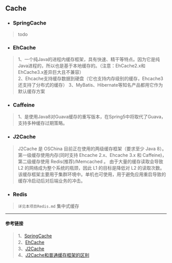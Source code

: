 ## Cache
* ### SpringCache
> todo
* ### EhCache
> 1、一个纯Java的进程内缓存框架，具有快速、精干等特点。因为它是纯Java进程的，所以也是基于本地缓存的。（注意：EhCache2.x和EhCache3.x差异巨大且不兼容）</br>
> 2、Ehcache支持缓存数据到硬盘（它也支持内存级别的缓存，Ehcache3还支持了分布式的缓存）
> 3、MyBatis、Hibernate等知名产品都用它作为默认缓存方案
* ### Caffeine
> 1、是使用Java8对Guava缓存的重写版本，在Spring5中将取代了Guava，支持多种缓存过期策略。</br>
* ### J2Cache
> J2Cache 是 OSChina 目前正在使用的两级缓存框架（要求至少 Java 8）。第一级缓存使用内存(同时支持 Ehcache 2.x、Ehcache 3.x 和 Caffeine)，第二级缓存使用 Redis(推荐)/Memcached 。 由于大量的缓存读取会导致 L2 的网络成为整个系统的瓶颈，因此 L1 的目标是降低对 L2 的读取次数。 该缓存框架主要用于集群环境中。单机也可使用，用于避免应用重启导致的缓存冷启动后对后端业务的冲击。
* ### Redis
> ``详见本项目Redis.md``
> 集中式缓存
---
#### 参考链接
> 1、[SpringCache](https://tech.souyunku.com/?p=25078) </br>
> 2、[EhCache]() </br>
> 3、[J2Cache](https://zhuanlan.zhihu.com/p/35073467) </br>
> 4、[J2Cache和普通缓存框架的区别](https://blog.csdn.net/ddsheng1128/article/details/88355902)